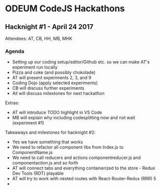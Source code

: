 # ODEUM CodeJS Hackathons

## Hacknight #1 - April 24 2017
Attendees: AT, CB, HH, MB, MHK

### Agenda
- Setting up our coding setup/editor/Github etc. so we can make AT's experiment run locally 
- Pizza and coke (and possibly chokolade)
- AT will present experiments 2, 3, and 9
- Coding Dojo (apply selected experiments)
- CB will discuss further experiments
- All will discuss milestones for next hackathon

Extras:
- AT will introduce TODO highlight in VS Code
- MB will explain why including codesplitting now and not wait (experiment #1)

Takeaways and milestones for hacknight #2:
- Yes we have something that works
- We need to refactor all component libs from Index.js to ComponentName.js
- We need to call reducers and actions componentreducer.js and componentaction.js and so forth
- AT will connect tabs and everything containerized to the store - Redux Dev Tools (RDT) playable
- AT will try to work with nested routes with React-Router-Redux (RRR) 5
- 
